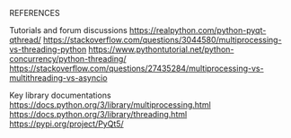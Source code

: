 REFERENCES

Tutorials and forum discussions
https://realpython.com/python-pyqt-qthread/
https://stackoverflow.com/questions/3044580/multiprocessing-vs-threading-python
https://www.pythontutorial.net/python-concurrency/python-threading/
https://stackoverflow.com/questions/27435284/multiprocessing-vs-multithreading-vs-asyncio 

Key library documentations
https://docs.python.org/3/library/multiprocessing.html
https://docs.python.org/3/library/threading.html
https://pypi.org/project/PyQt5/
